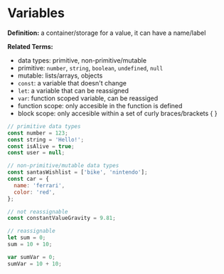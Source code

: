 # Variables

**Definition:** a container/storage for a value, it can have a name/label

**Related Terms:**

- data types: primitive, non-primitive/mutable
- primitive: `number`, `string`, `boolean`, `undefined`, `null`
- mutable: lists/arrays, objects
- `const`: a variable that doesn't change
- `let`: a variable that can be reassigned
- `var`: function scoped variable, can be reassiged
- function scope: only accesible in the function is defined
- block scope: only accesible within a set of curly braces/brackets { }

```js
// primitive data types
const number = 123;
const string = 'Hello!';
const isAlive = true;
const user = null;

// non-primitive/mutable data types
const santasWishlist = ['bike', 'nintendo'];
const car = {
  name: 'ferrari',
  color: 'red',
};

// not reassignable
const constantValueGravity = 9.81;

// reassignable
let sum = 0;
sum = 10 + 10;

var sumVar = 0;
sumVar = 10 + 10;
```
